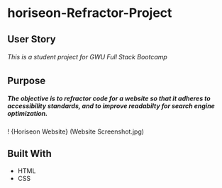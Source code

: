 # horiseon-Refractor-Project

## User Story
###### This is a student project for GWU Full Stack Bootcamp

## Purpose
##### The objective is to refractor code for a website so that it adheres to accessibility standards, and to improve readabilty for search engine optimization.

! {Horiseon Website} (Website Screenshot.jpg) 

## Built With
* HTML
* CSS




